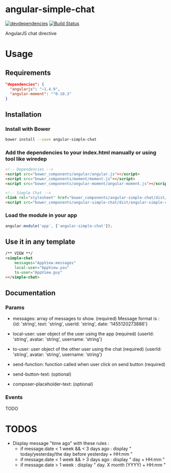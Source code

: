 # angular-simple-chat

[![devdependencies][devdepstat-image]][devdepstat-url] [![Build Status][travis-image]][travis-url]

[devdepstat-url]: https://david-dm.org/vogloblinsky/angular-simple-chat#info=devDependencies
[devdepstat-image]: https://david-dm.org/vogloblinsky/angular-simple-chat/dev-status.png
[travis-url]: https://travis-ci.org/vogloblinsky/angular-simple-chat
[travis-image]: https://travis-ci.org/vogloblinsky/angular-simple-chat.svg?branch=master

AngularJS chat directive

# Usage

## Requirements

```json
"dependencies": {
  "angularjs": "~1.4.9",
  "angular-moment": "^0.10.3"
}
```

## Installation

### Install with Bower

```bash
bower install --save angular-simple-chat
```

### Add the dependencies to your index.html manually or using tool like wiredep

```html
<!-- Dependencies -->
<script src="bower_components/angular/angular.js"></script>
<script src="bower_components/moment/moment.js"></script>
<script src="bower_components/angular-moment/angular-moment.js"></script>

<!-- Simple Chat -->
<link rel="stylesheet" href="bower_components/angular-simple-chat/dist/angular-simple-chat.min.css">
<script src="bower_components/angular-simple-chat/dist/angular-simple-chat.min.js"></script>
```

### Load the module in your app
```javascript
angular.module('app', ['angular-simple-chat']);
```

## Use it in any template
```html
/** VIEW **/
<simple-chat
    messages="AppView.messages"
    local-user="AppView.you"
    to-user="AppView.guy"
></simple-chat>
```

## Documentation

### Params
* messages: array of messages to show. (required)
Message format is :
{id: 'string', text: 'string', userId: 'string', date: '1455120273886'}
* local-user: user object of the user using the app (required)
{userId: 'string', avatar: 'string', username: 'string'}
* to-user: user object of the other user using the chat (required)
{userId: 'string', avatar: 'string', username: 'string'}
* send-function: function called when user click on send button (required) 

* send-button-text: (optional)
* composer-placeholder-text: (optional)

### Events

TODO

# TODOS

- Display message "time ago" with these rules :
    + if message.date < 1 week && < 3 days ago : display " today/yesterday/the day before yesterday + HH:mm "
    + if message.date < 1 week && > 3 days ago : display " day + HH:mm "
    + if message.date > 1 week : display " day. X month (YYYY) + HH:mm "